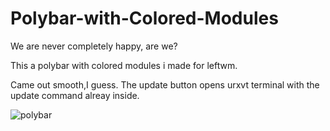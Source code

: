 # Polybar-with-Colored-Modules

We are never completely happy, are we? 

This a polybar with colored modules i made for leftwm.

Came out smooth,I guess. The update button opens urxvt terminal with the update command alreay inside.



![polybar](https://github.com/rainer2208/Polybar-with-Colored-Modules/assets/23400899/c61d2f5a-e610-422a-835b-cdb71fac049f)

